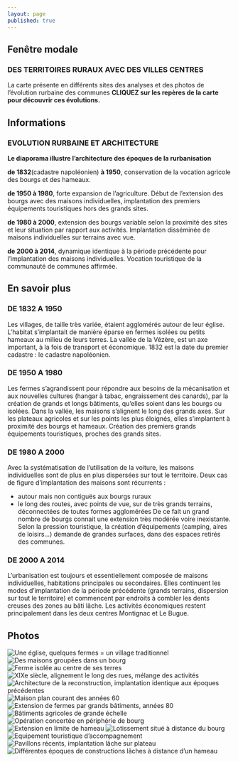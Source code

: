 ```yaml
---
layout: page
published: true
---
```


## Fenêtre modale

### DES TERRITOIRES RURAUX AVEC DES VILLES CENTRES
La carte présente en différents sites des analyses et des photos de l’évolution rurbaine des communes
**CLIQUEZ sur les repères de la carte pour découvrir ces évolutions.**


## Informations

### EVOLUTION RURBAINE ET ARCHITECTURE

**Le diaporama illustre l’architecture des époques de la rurbanisation**

**de 1832**(cadastre napoléonien) **à 1950**, conservation de la vocation agricole des bourgs et des hameaux.

**de 1950 à 1980**, forte expansion de l’agriculture. Début de l’extension des bourgs avec des maisons individuelles, implantation des premiers équipements touristiques hors des grands sites.

**de 1980 à 2000**, extension des bourgs variable selon la proximité des sites et leur situation par rapport aux activités. Implantation disséminée de maisons individuelles sur terrains avec vue.

**de 2000 à 2014**, dynamique identique à la période précédente pour l’implantation des maisons individuelles.
Vocation touristique  de la communauté de communes affirmée.



## En savoir plus
### DE 1832 A 1950
Les villages, de taille très variée, étaient agglomérés autour de leur église. L’habitat s’implantait de manière éparse en fermes isolées ou petits hameaux au milieu de leurs terres.  La vallée de la Vézère, est un axe important, à la fois de transport et économique.
1832 est la date du premier cadastre : le cadastre napoléonien.

### DE 1950 A 1980
Les fermes s’agrandissent pour répondre aux besoins de la mécanisation et aux nouvelles cultures (hangar à tabac, engraissement des canards), par la création de grands et longs bâtiments, qu’elles soient dans les bourgs ou isolées.
Dans la vallée, les maisons s’alignent le long des grands axes. Sur les plateaux agricoles et sur les points les plus éloignés, elles s’implantent à proximité des bourgs et hameaux.
Création des premiers grands équipements touristiques, proches des grands sites.

### DE 1980 A 2000
Avec la systématisation de l’utilisation de la voiture, les maisons individuelles sont de plus en plus dispersées sur tout le territoire. Deux cas de figure d’implantation des maisons sont récurrents : 
- autour mais non contiguës aux bourgs ruraux
- le long des routes, avec points de vue, sur de très grands terrains, déconnectées de toutes formes agglomérées
De ce fait un grand nombre de bourgs connait une extension très modérée voire inexistante.
Selon la pression touristique, la création d’équipements (camping, aires de loisirs…) demande de grandes surfaces, dans des espaces retirés des communes.

### DE 2000 A 2014
L’urbanisation est toujours et essentiellement composée de maisons individuelles, habitations principales ou secondaires. Elles continuent les modes d’implantation de la période précédente (grands terrains, dispersion sur tout le territoire) et commencent par endroits à combler les dents creuses des zones au bâti lâche. 
Les activités économiques restent principalement dans les deux centres Montignac et Le Bugue. 

## Photos
![Une église, quelques fermes = un village traditionnel](/data/images/9/histoire/9_HISTOIRE_01.jpg)
![Des maisons groupées dans un bourg](/data/images/9/histoire/9_HISTOIRE_02.jpg)
![Ferme isolée au centre de ses terres](/data/images/9/histoire/9_HISTOIRE_03.jpg)
![XIXe siècle, alignement le long des rues, mélange des activités](/data/images/9/histoire/9_HISTOIRE_04.jpg)
![Architecture de la reconstruction, implantation identique aux époques précédentes](/data/images/9/histoire/9_HISTOIRE_05.jpg)
![Maison plan courant des années 60](/data/images/9/histoire/9_HISTOIRE_06.jpg)
![Extension de fermes par grands bâtiments, années 80](/data/images/9/histoire/9_HISTOIRE_07.jpg)
![Bâtiments agricoles de grande échelle ](/data/images/9/histoire/9_HISTOIRE_08.jpg)
![Opération concertée en périphérie de bourg](/data/images/9/histoire/9_HISTOIRE_09.jpg)
![Extension en limite de hameau](/data/images/1/portrait/1_portrait_10.jpg)
![Lotissement situé à distance du bourg](/data/images/9/histoire/9_HISTOIRE_11.jpg)
![Equipement touristique d’accompagnement](/data/images/9/histoire/9_HISTOIRE_12.jpg)
![Pavillons récents, implantation lâche sur plateau](/data/images/9/histoire/9_HISTOIRE_13.jpg)
![Différentes époques de constructions lâches à distance d’un hameau](/data/images/9/histoire/9_HISTOIRE_14.jpg)